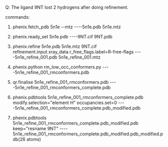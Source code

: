 Q: The ligand 9NT lost 2 hydrogens afier doing refinement.

commands:

1. phenix.fetch_pdb 5n1e --mtz    ----5n1e.pdb 5n1e.mtz

2. phenix.ready_set 5n1e.pdb    ----9NT.cif 9NT.pdb

3. phenix.refine 5n1e.pdb 5n1e.mtz 9NT.cif refinement.input.xray_data.r_free_flags.label=R-free-flags
   ----5n1e_refine_001.pdb 5n1e_refine_001.mtz

4. phenix.python rm_low_occ_conformers.py    ----5n1e_refine_001_rmconformers.pdb

5. qr.finalise 5n1e_refine_001_rmconformers.pdb    ----5n1e_refine_001_rmconformers_complete.pdb

6. phenix.pdbtools 5n1e_refine_001_rmconformers_complete.pdb modify.selection="element H" occupancies.set=0    ----5n1e_refine_001_rmconformers_complete.pdb_modified.pdb
 
7. phenix.pdbtools 5n1e_refine_001_rmconformers_complete.pdb_modified.pdb keep="resname 9NT" ---- 5n1e_refine_001_rmconformers_complete.pdb_modified.pdb_modified.pdb(26 atoms)
